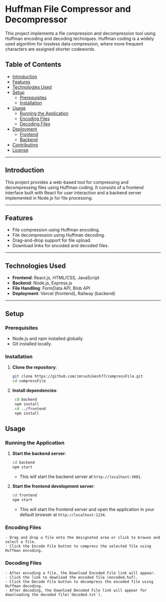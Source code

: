 # Huffman File Compressor and Decompressor

This project implements a file compression and decompression tool using Huffman encoding and decoding techniques. Huffman coding is a widely used algorithm for lossless data compression, where more frequent characters are assigned shorter codewords.

## Table of Contents

- [Introduction](#introduction)
- [Features](#features)
- [Technologies Used](#technologies-used)
- [Setup](#setup)
  - [Prerequisites](#prerequisites)
  - [Installation](#installation)
- [Usage](#usage)
  - [Running the Application](#running-the-application)
  - [Encoding Files](#encoding-files)
  - [Decoding Files](#decoding-files)
- [Deployment](#deployment)
  - [Frontend](#frontend)
  - [Backend](#backend)
- [Contributing](#contributing)
- [License](#license)

---

## Introduction

This project provides a web-based tool for compressing and decompressing files using Huffman coding. It consists of a frontend interface built with React for user interaction and a backend server implemented in Node.js for file processing.

---

## Features

- File compression using Huffman encoding.
- File decompression using Huffman decoding.
- Drag-and-drop support for file upload.
- Download links for encoded and decoded files.

---

## Technologies Used

- **Frontend**: React.js, HTML/CSS, JavaScript
- **Backend**: Node.js, Express.js
- **File Handling**: FormData API, Blob API
- **Deployment**: Vercel (frontend), Railway (backend)

---

## Setup

### Prerequisites

- Node.js and npm installed globally.
- Git installed locally.

### Installation

1. **Clone the repository**:

   ```bash
   git clone https://github.com/imrushikesh77/compressFile.git
   cd compressFile
   ```
2. **Install dependencies**:
   ```bash
    cd backend
    npm install
    cd ../frontend
    npm install
    ```
## Usage

### Running the Application

1. **Start the backend server**:
    ```bash
    cd backend
    npm start
    ```
    - This will start the backend server at `http://localhost:3001`.

2. **Start the frontend development server**:
    ```bash
    cd frontend
    npm start
    ```

    - This will start the frontend server and open the application in your default browser at `http://localhost:1234`.

### Encoding Files
    - Drag and drop a file onto the designated area or click to browse and select a file.
    - Click the Encode File button to compress the selected file using Huffman encoding.

### Decoding Files
    - After encoding a file, the Download Encoded File link will appear.
    - Click the link to download the encoded file (encoded.huf).
    - Click the Decode File button to decompress the encoded file using Huffman decoding.
    - After decoding, the Download Decoded File link will appear for downloading the decoded file(`decoded.txt`).
   


